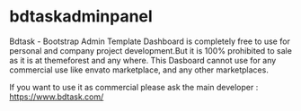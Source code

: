 # bdtaskadminpanel
Bdtask - Bootstrap Admin Template Dashboard is completely free to use for personal and company project development.But it is 100% prohibited to sale as it is at themeforest and any where.
This Dasboard cannot use for any commercial use like envato marketplace, and any other marketplaces.

If you want to use it as commercial please ask the main developer : https://www.bdtask.com/
